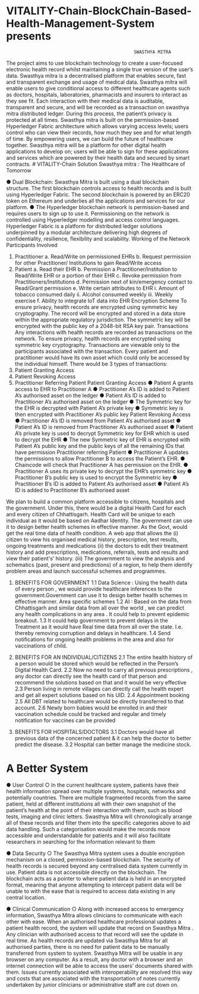# VITALITY-Chain-BlockChain-Based-Health-Management-System presents
                                                     
                                                    SWASTHYA MITRA

The project aims to use blockchain technology to create a user-focused electronic health
record whilst maintaining a single true version of the user’s data. Swasthya mitra is a
decentralised platform that enables secure, fast and transparent exchange and usage of
medical data.
Swasthya mitra will enable users to give conditional access to different healthcare agents
such as doctors, hospitals, laboratories, pharmacists and insurers to interact as they see fit.
Each interaction with their medical data is auditable, transparent and secure, and will be
recorded as a transaction on swasthya mitra distributed ledger. During this process, the
patient’s privacy is protected at all times. Swasthya mitra  is built on the permission-based
Hyperledger Fabric architecture which allows varying access levels; users control who can
view their records, how much they see and for what length of time. By empowering users,
we can build the future of healthcare together. Swasthya mitra  will be a platform for other
digital health applications to develop on; users will be able to sign for these applications
and services which are powered by their health data and secured by smart contracts.
                   # VITALITY-Chain Solution
Swasthya mitra  ​: The Healthcare of Tomorrow

● Dual Blockchain: Swasthya Mitra is built using a dual blockchain structure. The first
blockchain controls access to health records and is built using Hyperledger Fabric.
The second blockchain is powered by an ERC20 token on Ethereum and underlies
all the applications and services for our platform.
● The Hyperledger blockchain network is permission-based and requires users to sign
up to use it. Permissioning on the network is controlled using Hyperledger modelling
and access control languages. Hyperledger Fabric is a platform for distributed ledger
solutions underpinned by a modular architecture delivering high degrees of
confidentiality, resilience, flexibility and scalability.
Working of the Network
Participants Involved
1. Practitioner
a. Read/Write on permissioned EHRs
b. Request permission for other Practitioner/ Institutions to gain Read/Write
access
2. Patient
a. Read their EHR
b. Permission a Practitioner/Institution to Read/Write EHR or a portion of their
EHR
c. Revoke permission from Practitioners/Institutions
d. Permission next of kin/emergency contact to Read/Grant permission
e. Write certain attributes to EHR
i. Amount of tobacco consumed daily
ii. Alcohol consumed weekly
iii. Weekly exercise
f. Ability to integrate IoT data into EHR
Encryption Scheme
To ensure privacy, health records are encrypted using symmetric key cryptography. The
record will be encrypted and stored in a data store within the appropriate regulatory
jurisdiction. The symmetric key will be encrypted with the public key of a 2048-bit RSA key
pair.
Transactions
Any interactions with health records are recorded as transactions on the network. To
ensure privacy, health records are encrypted using symmetric key cryptography.
Transactions are viewable only to the participants associated with the transaction.
Every patient and practitioner would have its own asset which could only be accessed by
the individual himself.
There would be 3 types of transactions:
1. Patient Granting Access
2. Patient Revoking Access
3. Practitioner Referring Patient
Patient Granting Access
● Patient A grants access to EHR to Practitioner A
● Practitioner A’s ID is added to Patient A’s authorised asset on the ledger
● Patient A’s ID is added to Practitioner A’s authorised asset on the ledger
● The Symmetric key for the EHR is decrypted with Patient A’s private key
● Symmetric key is then encrypted with Practitioner A’s public key
Patient Revoking Access
● Practitioner A’s ID is removed from Patient A’s authorised asset
● Patient A’s ID is removed from Practitioner A’s authorised asset
● Patient A’s private key is used to decrypt Symmetric key for EHR which is
used to decrypt the EHR
● The new Symmetric key of EHR is encrypted with Patient A’s public key and
the public keys of all the remaining IDs that have permission
Practitioner referring Patient
● Practitioner A updates the permissions to allow Practitioner B to access the
Patient’s EHR.
● Chaincode will check that Practitioner A has permission on the EHR.
● Practitioner A uses its private key to decrypt the EHR’s symmetric key
● Practitioner B’s public key is used to encrypt the Symmetric key
● Practitioner B’s ID is added to Patient A’s authorised asset
● Patient A’s ID is added to Practitioner B’s authorised asset

We plan to build a common platform accessible to citizens, hospitals and the
government. Under this, there would be a digital Health Card for each and every citizen
of Chhattisgarh. Health Card will be unique to each individual as it would be based on
Aadhar​ Identity. The government can use it to design better health schemes in
effective manner. As the Govt, would get the real time data of health condition.
A web app​ that allows the (i) citizen to view his organised medical history, prescription,
test results, ongoing treatments and medications (ii) the doctors to edit their treatment
history and add prescriptions, medications, referrals, tests and results and view their
patient's’ history. (iii) The government to view the analysis and schematics (past,
present and predictions) of a region, to help them identify problem areas and launch
successful schemes and programmes.

1. BENEFITS FOR GOVERNMENT
1.1 Data Science : Using the health data of every person , we would provide healthcare
inferences to the government.Government can use it to design better health schemes
in effective manner. Area specific schemes
1.2 AI : Based on the data from Chhattisgarh and similar data from all over the world ,
we can predict any health complications in any area . It could help to prevent epidemic
breakout.
1.3 It could help government to prevent delays in the Treatment as it would have Real
time data from all over the state. I.e. thereby removing corruption and delays in
healthcare.
1.4 Send notifications for ongoing health problems in the area and also for vaccinations
of child.

2. BENEFITS FOR AN INDIVIDUAL/CITIZENS
2.1 The entire health history of a person would be stored which would be reflected in
the Person’s Digital Health Card.
2.2 Now no need to carry all previous prescriptions , any doctor can directly see the
health card of that person and recommend the solutions based on that and it would be
very effective
2.3 Person living in remote villages can directly call the health expert and get all expert
solutions based on his UID.
2.4 Appointment booking
2.5 All DBT related to healthcare would be directly transferred to that account.
2.6 Newly born babies would be enrolled in and their vaccination schedule could be
tracked and regular and timely notification for vaccines can be provided

3. BENEFITS FOR HOSPITALS/DOCTORS
3.1 Doctors would have all previous data of the concerned patient & it can help the
doctor to better predict the disease.
3.2 Hospital can better manage the medicine stock.

# A Better System
● User Control
  ○ In the current healthcare system, patients have their health information
spread over multiple systems, hospitals, networks and potentially countries.
There are multiple fragmented records from the same patient, held at
different institutions all with their own snapshot of the patient’s health at the
point of their interaction with them, such as blood tests, imaging and clinic
letters. Swasthya Mitra will chronologically arrange all of these records and
filter them into the specific categories above to aid data handling. Such a
categorisation would make the records more accessible and understandable
for patients and it will also facilitate researchers in searching for the
information relevant to them

● Data Security
  ○ The Swasthya Mitra system uses a double encryption mechanism on a
closed, permission-based blockchain. The security of health records is
secured beyond any centralised data system currently in use. Patient data is
not accessible directly on the blockchain. The blockchain acts as a pointer to
where patient data is held in an encrypted format, meaning that anyone
attempting to intercept patient data will be unable to with the ease that is
required to access data existing in any central location.

● Clinical Communication
  ○ Along with increased access to emergency information, Swasthya Mitra
allows clinicians to communicate with each other with ease. When an
authorised healthcare professional updates a patient health record, the
system will update that record on Swasthya Mitra . Any clinician with
authorised access to that record will see the update in real time. As health
records are updated via Swasthya Mitra for all authorised parties, there is no
need for patient data to be manually transferred from system to system.
Swasthya Mitra will be usable in any browser on any computer. As a result,
any doctor with a browser and an internet connection will be able to access
the users’ documents shared with them. Issues currently associated with
interoperability are resolved this way and costs that are associated with the
transportation of notes currently undertaken by junior clinicians or
administrative staff are cut down on.

